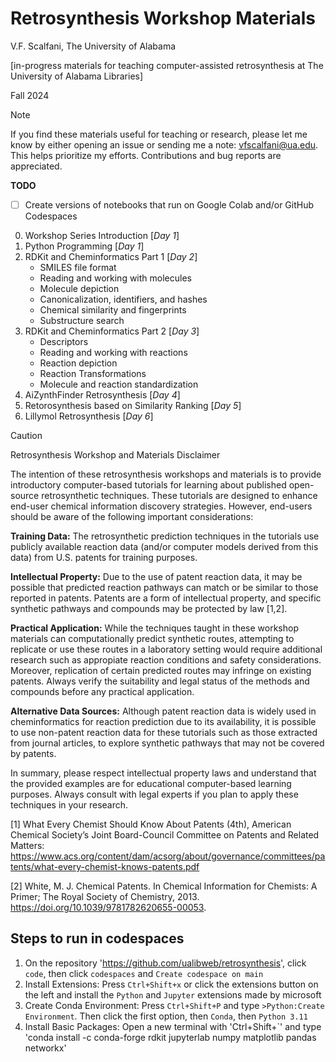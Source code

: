 # Retrosynthesis Workshop Materials


V.F. Scalfani, The University of Alabama

[in-progress materials for teaching computer-assisted retrosynthesis at The University of Alabama Libraries]

Fall 2024

> [!NOTE]
> If you find these materials useful for teaching or research, please let me know by either opening an issue or sending me a note: vfscalfani@ua.edu. This helps prioritize my efforts. Contributions and bug reports are appreciated.

**TODO**

* [ ] Create versions of notebooks that run on Google Colab and/or GitHub Codespaces

0. Workshop Series Introduction [*Day 1*]
1. Python Programming [*Day 1*]
2. RDKit and Cheminformatics Part 1 [*Day 2*]
    - SMILES file format
    - Reading and working with molecules
    - Molecule depiction
    - Canonicalization, identifiers, and hashes
    - Chemical similarity and fingerprints
    - Substructure search
3. RDKit and Cheminformatics Part 2 [*Day 3*]
    - Descriptors
    - Reading and working with reactions
    - Reaction depiction
    - Reaction Transformations
    - Molecule and reaction standardization
4. AiZynthFinder Retrosynthesis [*Day 4*]
5. Retorosynthesis based on Similarity Ranking [*Day 5*]
6. Lillymol Retrosynthesis [*Day 6*]

> [!CAUTION]
> Retrosynthesis Workshop and Materials Disclaimer

The intention of these retrosynthesis workshops and materials is to provide introductory computer-based tutorials for learning about published open-source retrosynthetic techniques. These tutorials are designed to enhance end-user chemical information discovery strategies. However, end-users should be aware of the following important considerations:

**Training Data:** The retrosynthetic prediction techniques in the tutorials use publicly available reaction data (and/or computer models derived from this data) from U.S. patents for training purposes.

**Intellectual Property:** Due to the use of patent reaction data, it may be possible that predicted reaction pathways can match or be similar to those reported in patents. Patents are a form of intellectual property, and specific synthetic pathways and compounds may be protected by law [1,2].

**Practical Application:** While the techniques taught in these workshop materials can computationally predict synthetic routes, attempting to replicate or use these routes in a laboratory setting would require additional research such as appropiate reaction conditions and safety considerations. Moreover, replication of certain predicted routes may infringe on existing patents. Always verify the suitability and legal status of the methods and compounds before any practical application.

**Alternative Data Sources:** Although patent reaction data is widely used in cheminformatics for reaction prediction due to its availability, it is possible to use non-patent reaction data for these tutorials such as those extracted from journal articles, to explore synthetic pathways that may not be covered by patents.

In summary, please respect intellectual property laws and understand that the provided examples are for educational computer-based learning purposes. Always consult with legal experts if you plan to apply these techniques in your research.

[1] What Every Chemist Should Know About Patents (4th), American Chemical Society’s Joint Board-Council Committee on Patents and Related Matters: https://www.acs.org/content/dam/acsorg/about/governance/committees/patents/what-every-chemist-knows-patents.pdf

[2] White, M. J. Chemical Patents. In Chemical Information for Chemists: A Primer; The Royal Society of Chemistry, 2013. https://doi.org/10.1039/9781782620655-00053.


## Steps to run in codespaces

1. On the repository 'https://github.com/ualibweb/retrosynthesis', click `code`, then click `codespaces` and `Create codespace on main`
2. Install Extensions: Press `Ctrl+Shift+x` or click the extensions button on the left and install the `Python` and `Jupyter` extensions made by microsoft
3. Create Conda Environment: Press `Ctrl+Shift+P` and type `>Python:Create Environment`. Then click the first option, then `Conda`, then `Python 3.11`
4. Install Basic Packages: Open a new terminal with 'Ctrl+Shift+`' and type 'conda install -c conda-forge rdkit jupyterlab numpy matplotlib pandas networkx'
